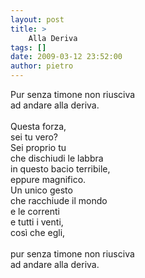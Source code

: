 ```yaml
---
layout: post
title: >
    Alla Deriva
tags: []
date: 2009-03-12 23:52:00
author: pietro
---
```

Pur senza timone non riusciva<br/>ad andare alla deriva.<br/><br/>Questa forza,<br/>sei tu vero?<br/>Sei proprio tu<br/>che dischiudi le labbra<br/>in questo bacio terribile,<br/>eppure magnifico.<br/>Un unico gesto<br/>che racchiude il mondo<br/>e le correnti<br/>e tutti i venti,<br/>così che egli,<br/><br/>pur senza timone non riusciva<br/>ad andare alla deriva.
